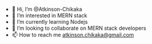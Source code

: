 - 👋 Hi, I’m @Atkinson-Chikaka
- 👀 I’m interested in MERN stack
- 🌱 I’m currently learning Nodejs
- 💞️ I’m looking to collaborate on MERN stack developers
- 📫 How to reach me atkinson.chikaka@gmail.com

<!---
Atkinson-Chikaka/Atkinson-Chikaka is a ✨ special ✨ repository because its `README.md` (this file) appears on your GitHub profile.
You can click the Preview link to take a look at your changes.
--->
